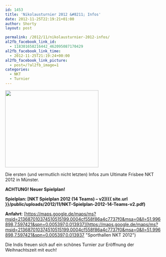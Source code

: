 ```yaml
---
id: 1453
title: 'Nikolausturnier 2012 &#8211; Infos'
date: 2012-11-25T22:19:21+01:00
author: Shorty
layout: post

permalink: /2012/11/nikolausturnier-2012-infos/
al2fb_facebook_link_id:
  - 118301658216442_462095087170429
al2fb_facebook_link_time:
  - 2012-11-25T21:19:24+00:00
al2fb_facebook_link_picture:
  - post=/?al2fb_image=1
categories:
  - NKT
  - Turnier
---
```

<img class="alignnone size-medium wp-image-1457" title="monster mit muetze" src="{{ site.url }}/public/uploads/2012/11/monster-mit-muetze-300x248.png" alt="" width="300" height="248"  />

Die ersten (und vermutlich nicht letzten) Infos zum Ultimate Frisbee NKT 2012 in Münster.

**ACHTUNG! Neuer Spielplan!**

**Spielplan: [NKT Spielplan 2012 (14 Teams) &#8211; v2]({{ site.url }}/public/uploads/2012/11/NKT-Spielplan-2012-14-Teams-v2.pdf)**

**Anfahrt**: [https://maps.google.de/maps/ms?msid=213687010374510515199.0004cf558f86a4c7737f0&msa=0&ll=51.996898,7.597421&spn=0.005397,0.013937](https://maps.google.de/maps/ms?msid=213687010374510515199.0004cf558f86a4c7737f0&msa=0&ll=51.996898,7.597421&spn=0.005397,0.013937 "Sporthallen NKT 2012")

Die Indis freuen sich auf ein schönes Turnier zur Eröffnung der Weihnachtszeit mit euch!